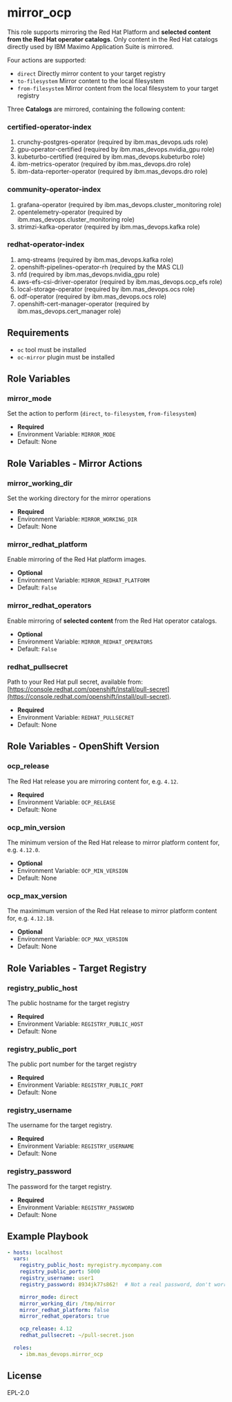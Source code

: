 mirror_ocp
===============================================================================
This role supports mirroring the Red Hat Platform and **selected content from the Red Hat operator catalogs**.  Only content in the Red Hat catalogs directly used by IBM Maximo Application Suite is mirrored.

Four actions are supported:

- `direct` Directly mirror content to your target registry
- `to-filesystem` Mirror content to the local filesystem
- `from-filesystem` Mirror content from the local filesystem to your target registry

Three **Catalogs** are mirrored, containing the following content:

### certified-operator-index
1. crunchy-postgres-operator (required by ibm.mas_devops.uds role)
2. gpu-operator-certified (required by ibm.mas_devops.nvidia_gpu role)
3. kubeturbo-certified (required by ibm.mas_devops.kubeturbo role)
4. ibm-metrics-operator (required by ibm.mas_devops.dro role)
5. ibm-data-reporter-operator (required by ibm.mas_devops.dro role)

### community-operator-index
1. grafana-operator (required by ibm.mas_devops.cluster_monitoring role)
2. opentelemetry-operator (required by ibm.mas_devops.cluster_monitoring role)
3. strimzi-kafka-operator (required by ibm.mas_devops.kafka role)

### redhat-operator-index
1. amq-streams (required by ibm.mas_devops.kafka role)
2. openshift-pipelines-operator-rh (required by the MAS CLI)
3. nfd (required by ibm.mas_devops.nvidia_gpu role)
4. aws-efs-csi-driver-operator (required by ibm.mas_devops.ocp_efs role)
5. local-storage-operator (required by ibm.mas_devops.ocs role)
6. odf-operator (required by ibm.mas_devops.ocs role)
7. openshift-cert-manager-operator (required by ibm.mas_devops.cert_manager role)

Requirements
-------------------------------------------------------------------------------
- `oc` tool must be installed
- `oc-mirror` plugin must be installed


Role Variables
-------------------------------------------------------------------------------
### mirror_mode
Set the action to perform (`direct`, `to-filesystem`, `from-filesystem`)

- **Required**
- Environment Variable: `MIRROR_MODE`
- Default: None


Role Variables - Mirror Actions
-------------------------------------------------------------------------------
### mirror_working_dir
Set the working directory for the mirror operations

- **Required**
- Environment Variable: `MIRROR_WORKING_DIR`
- Default: None

### mirror_redhat_platform
Enable mirroring of the Red Hat platform images.

- **Optional**
- Environment Variable: `MIRROR_REDHAT_PLATFORM`
- Default: `False`

### mirror_redhat_operators
Enable mirroring of **selected content** from the Red Hat operator catalogs.

- **Optional**
- Environment Variable: `MIRROR_REDHAT_OPERATORS`
- Default: `False`

### redhat_pullsecret
Path to your Red Hat pull secret, available from: [https://console.redhat.com/openshift/install/pull-secret](https://console.redhat.com/openshift/install/pull-secret).

- **Required**
- Environment Variable: `REDHAT_PULLSECRET`
- Default: None


Role Variables - OpenShift Version
-------------------------------------------------------------------------------
### ocp_release
The Red Hat release you are mirroring content for, e.g. `4.12`.

- **Required**
- Environment Variable: `OCP_RELEASE`
- Default: None

### ocp_min_version
The minimum version of the Red Hat release to mirror platform content for, e.g. `4.12.0`.

- **Optional**
- Environment Variable: `OCP_MIN_VERSION`
- Default: None

### ocp_max_version
The maximimum version of the Red Hat release to mirror platform content for, e.g. `4.12.18`.

- **Optional**
- Environment Variable: `OCP_MAX_VERSION`
- Default: None


Role Variables - Target Registry
-------------------------------------------------------------------------------
### registry_public_host
The public hostname for the target registry

- **Required**
- Environment Variable: `REGISTRY_PUBLIC_HOST`
- Default: None

### registry_public_port
The public port number for the target registry

- **Required**
- Environment Variable: `REGISTRY_PUBLIC_PORT`
- Default: None

### registry_username
The username for the target registry.

- **Required**
- Environment Variable: `REGISTRY_USERNAME`
- Default: None

### registry_password
The password for the target registry.

- **Required**
- Environment Variable: `REGISTRY_PASSWORD`
- Default: None


Example Playbook
-------------------------------------------------------------------------------

```yaml
- hosts: localhost
  vars:
    registry_public_host: myregistry.mycompany.com
    registry_public_port: 5000
    registry_username: user1
    registry_password: 8934jk77s862!  # Not a real password, don't worry security folks

    mirror_mode: direct
    mirror_working_dir: /tmp/mirror
    mirror_redhat_platform: false
    mirror_redhat_operators: true

    ocp_release: 4.12
    redhat_pullsecret: ~/pull-secret.json

  roles:
    - ibm.mas_devops.mirror_ocp
```


License
-------------------------------------------------------------------------------

EPL-2.0
